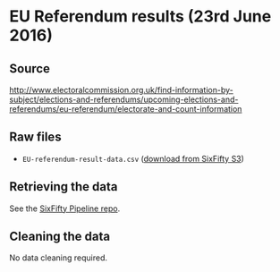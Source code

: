 # EU Referendum results (23rd June 2016)

## Source
http://www.electoralcommission.org.uk/find-information-by-subject/elections-and-referendums/upcoming-elections-and-referendums/eu-referendum/electorate-and-count-information

## Raw files
- `EU-referendum-result-data.csv` ([download from SixFifty S3](https://s3-eu-west-1.amazonaws.com/sixfifty/EU-referendum-result-data.csv))

## Retrieving the data
See the [SixFifty Pipeline repo](https://github.com/six50/pipeline).

## Cleaning the data
No data cleaning required.
